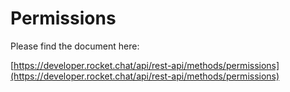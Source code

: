# Permissions

Please find the document here: 

[https://developer.rocket.chat/api/rest-api/methods/permissions](https://developer.rocket.chat/api/rest-api/methods/permissions)

